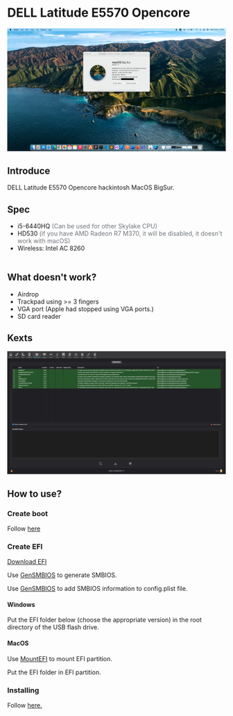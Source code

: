 <h1> DELL Latitude E5570 Opencore</h1>

<img src="./screens/screen_shot.png" style="margin: auto;"/>

<h2>Introduce</h2>
<p>DELL Latitude E5570 Opencore hackintosh MacOS BigSur.</p>

<h2>Spec</h2>
<ul>
  <li>i5-6440HQ <span style="color: #70757a">(Can be used for other Skylake CPU)</span></li>
  <li>HD530 <span style="color: #70757a">(if you have AMD Radeon R7 M370, it will be disabled, it doesn't work with macOS)</span></li>
  <li>Wireless: Intel AC 8260</li>
  <br/>
</ul>

<h2>What doesn't work?</h2>
<ul>
  <li>Airdrop</li>
  <li>Trackpad using >= 3 fingers</li>
  <li>VGA port (Apple had stopped using VGA ports.)</li>
  <li>SD card reader</li>
</ul>
<h2>Kexts</h2>
<img src="./screens/kexts.png" style="margin: auto;"/>
<h2>How to use?</h2>
<h3>Create boot</h3>
<p>Follow <a href="https://dortania.github.io/OpenCore-Install-Guide/installer-guide/">here</a></p>

<h3>Create EFI</h3>
<p><a href="https://github.com/misa198/dell-latitude-e5570-hackintosh-opencore/releases">Download EFI</a></p>
<p>Use <a href="https://github.com/corpnewt/GenSMBIOS">GenSMBIOS</a> to generate SMBIOS.</p>
<p>Use <a href="https://github.com/corpnewt/ProperTree">GenSMBIOS</a> to add SMBIOS information to config.plist file.</p>
<h4>Windows</h4>
<p>Put the EFI folder below (choose the appropriate version) in the root directory of the USB flash drive.</p>
<h4>MacOS</h4>
<p>Use <a href="https://github.com/corpnewt/MountEFI">MountEFI</a> to mount EFI partition.</p>
<p>Put the EFI folder in EFI partition.</p>

<h3>Installing</h3>
<p>Follow <a href="https://dortania.github.io/OpenCore-Install-Guide/installation/installation-process.html">here.</a></p>
